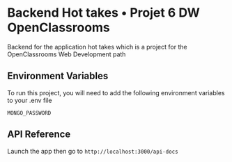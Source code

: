 
# Backend Hot takes • Projet 6 DW OpenClassrooms

Backend for the application hot takes which is a project for the OpenClassrooms Web Development path


## Environment Variables

To run this project, you will need to add the following environment variables to your .env file

`MONGO_PASSWORD`


## API Reference

Launch the app then go to `http://localhost:3000/api-docs`